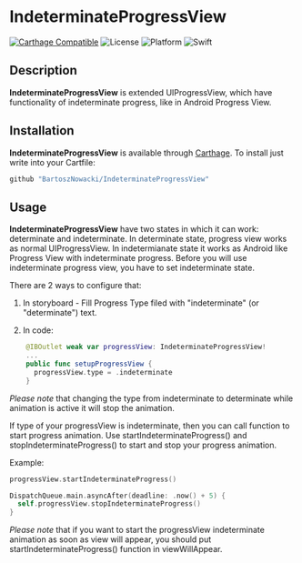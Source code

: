 # IndeterminateProgressView

[![Carthage Compatible](https://img.shields.io/badge/Carthage-compatible-4BC51D.svg?style=flat)](https://github.com/Carthage/Carthage)
![License](https://img.shields.io/badge/licence-GPL--3.0-informational.svg)
![Platform](https://img.shields.io/badge/platform-iOS-lightgrey.svg)
![Swift](https://img.shields.io/badge/swift-5.1-orange.svg)

## Description

**IndeterminateProgressView** is extended UIProgressView, which have functionality of indeterminate progress, like in Android Progress View.

## Installation

**IndeterminateProgressView** is available through [Carthage](https://github.com/Carthage/Carthage).
To install just write into your Cartfile:

```ruby
github "BartoszNowacki/IndeterminateProgressView"
```

## Usage
**IndeterminateProgressView** have two states in which it can work: determinate and indeterminate. In determinate state, progress view works as normal UIProgressView. In indetermianate state it works as Android like Progress View with indeterminate progress. Before you will use indeterminate progress view, you have to set indeterminate state. 

There are 2 ways to configure that:

1. In storyboard - Fill Progress Type filed with "indeterminate" (or "determinate") text.

2. In code:
```swift
    @IBOutlet weak var progressView: IndeterminateProgressView!
    ...
    public func setupProgressView {
      progressView.type = .indeterminate
    }
```

*Please note* that changing the type from indeterminate to determinate while animation is active it will stop the animation.

If type of your progressView is indeterminate, then you can call function to start progress animation. Use startIndeterminateProgress() and stopIndeterminateProgress() to start and stop your progress animation. 

Example:

```swift
progressView.startIndeterminateProgress()

DispatchQueue.main.asyncAfter(deadline: .now() + 5) {
  self.progressView.stopIndeterminateProgress()
}
```

*Please note* that if you want to start the progressView indeterminate animation as soon as view will appear, you should put startIndeterminateProgress() function in viewWillAppear.
